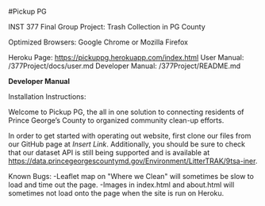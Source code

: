 #Pickup PG

INST 377 Final Group Project: Trash Collection in PG County

Optimized Browsers: Google Chrome or Mozilla Firefox

Heroku Page: https://pickuppg.herokuapp.com/index.html
User Manual: /377Project/docs/user.md
Developer Manual: /377Project/README.md


**Developer Manual**

Installation Instructions:

Welcome to Pickup PG, the all in one solution to connecting residents of Prince George’s County to organized community clean-up efforts. 

In order to get started with operating out website, first clone our files from our GitHub page at *Insert Link*. Additionally, you should be sure to check that our dataset API is still being supported and is available at https://data.princegeorgescountymd.gov/Environment/LitterTRAK/9tsa-iner.


Known Bugs:
-Leaflet map on "Where we Clean" will sometimes be slow to load and time out the page. 
-Images in index.html and about.html will sometimes not load onto the page when the site is run on Heroku. 




